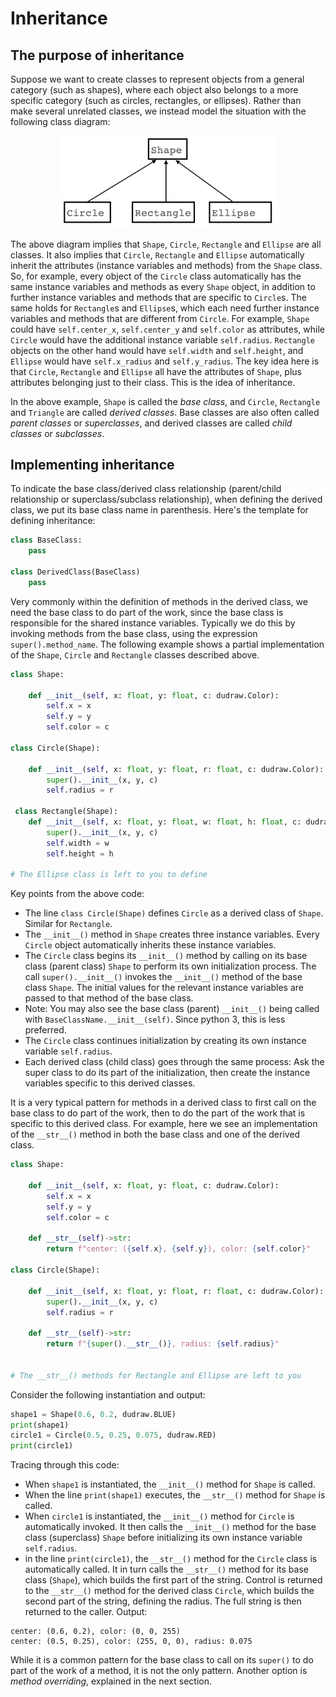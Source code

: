 # Inheritance

## The purpose of inheritance

Suppose we want to create classes to represent objects from a general category (such as shapes), where each object also belongs to a more specific category (such as circles, rectangles, or ellipses). Rather than make several unrelated classes, we instead model the situation with the following class diagram:

<center>
<img src="class_diagram_inheritance.png" alt="memory diagram of two variables referring to the same Point objects" width = 350 class = "center">
</center>

The above diagram implies that `Shape`, `Circle`, `Rectangle` and `Ellipse` are all classes. It also implies that `Circle`, `Rectangle` and `Ellipse` automatically inherit the attributes (instance variables and methods) from the `Shape` class. So, for example, every object of the `Circle` class automatically has the same instance variables and methods as every `Shape` object, in addition to further instance variables and methods that are specific to `Circle`s. The same holds for `Rectangle`s and `Ellipse`s, which each need further instance variables and methods that are different from `Circle`. For example, `Shape` could have `self.center_x`, `self.center_y` and `self.color` as attributes, while `Circle` would have the additional instance variable `self.radius`. `Rectangle` objects on the other hand would have `self.width` and `self.height`, and `Ellipse` would have `self.x_radius` and `self.y_radius`. The key idea here is that `Circle`, `Rectangle` and `Ellipse` all have the attributes of `Shape`, plus attributes belonging just to their class. This is the idea of inheritance.

In the above example, `Shape` is called the *base class*, and `Circle`, `Rectangle` and `Triangle` are called *derived classes*. Base classes are also often called *parent classes* or *superclasses*, and derived classes are called *child classes* or *subclasses*.

## Implementing inheritance

To indicate the base class/derived class relationship (parent/child relationship or superclass/subclass relationship), when defining the derived class, we put its base class name in parenthesis. Here's the template for defining inheritance:

```python
class BaseClass:
    pass

class DerivedClass(BaseClass)
    pass
```

Very commonly within the definition of methods in the derived class, we need the base class to do part of the work, since the base class is responsible for the shared instance variables. Typically we do this by invoking methods from the base class, using the expression `super().method_name`. The following example shows a partial implementation of the `Shape`, `Circle` and `Rectangle` classes described above.

```python
class Shape:

    def __init__(self, x: float, y: float, c: dudraw.Color):
        self.x = x
        self.y = y
        self.color = c

class Circle(Shape):

    def __init__(self, x: float, y: float, r: float, c: dudraw.Color):
        super().__init__(x, y, c)
        self.radius = r

 class Rectangle(Shape):
    def __init__(self, x: float, y: float, w: float, h: float, c: dudraw.Color):
        super().__init__(x, y, c)
        self.width = w
        self.height = h

# The Ellipse class is left to you to define
```

Key points from the above code:
* The line `class Circle(Shape)` defines `Circle` as a derived class of `Shape`. Similar for `Rectangle`.
* The `__init__()` method in `Shape` creates three instance variables. Every `Circle` object automatically inherits these instance variables.
* The `Circle` class begins its `__init__()` method by calling on its base class (parent class) `Shape` to perform its own initialization process. The call `super().__init__()` invokes the `__init__()` method of the base class `Shape`. The initial values for the relevant instance variables are passed to that method of the base class.
* Note: You may also see the base class (parent) `__init__()` being called with `BaseClassName.__init__(self)`. Since python 3, this is less preferred.
* The `Circle` class continues initialization by creating its own instance variable `self.radius`.
* Each derived class (child class) goes through the same process: Ask the super class to do its part of the initialization, then create the instance variables specific to this derived classes.

It is a very typical pattern for methods in a derived class to first call on the base class to do part of the work, then to do the part of the work that is specific to this derived class. For example, here we see an implementation of the `__str__()` method in both the base class and one of the derived class.

```python
class Shape:

    def __init__(self, x: float, y: float, c: dudraw.Color):
        self.x = x
        self.y = y
        self.color = c

    def __str__(self)->str:
        return f"center: ({self.x}, {self.y}), color: {self.color}"

class Circle(Shape):

    def __init__(self, x: float, y: float, r: float, c: dudraw.Color):
        super().__init__(x, y, c)
        self.radius = r

    def __str__(self)->str:
        return f"{super().__str__()}, radius: {self.radius}"


# The __str__() methods for Rectangle and Ellipse are left to you
```
Consider the following instantiation and output:
```python
shape1 = Shape(0.6, 0.2, dudraw.BLUE)
print(shape1)
circle1 = Circle(0.5, 0.25, 0.075, dudraw.RED)
print(circle1)
```
Tracing through this code: 
* When `shape1` is instantiated, the `__init__()` method for `Shape` is called.
* When the line `print(shape1)` executes, the `__str__()` method for `Shape` is called.
* When `circle1` is instantiated, the `__init__()` method for `Circle` is automatically invoked. It then calls the `__init__()` method for the base class (superclass) `Shape` before initializing its own instance variable `self.radius`.
* in the line `print(circle1)`, the `__str__()` method for the `Circle` class is automatically called. It in turn calls the `__str__()` method for its base class (`Shape`), which builds the first part of the string. Control is returned to the `__str__()` method for the derived class `Circle`, which builds the second part of the string, defining the radius. The full string is then returned to the caller.
Output:
```
center: (0.6, 0.2), color: (0, 0, 255)
center: (0.5, 0.25), color: (255, 0, 0), radius: 0.075
```
While it is a common pattern for the base class to call on its `super()` to do part of the work of a method, it is not the only pattern. Another option is *method overriding*, explained in the next section.